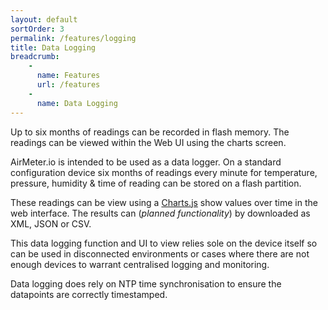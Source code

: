 ```yaml
---
layout: default
sortOrder: 3
permalink: /features/logging
title: Data Logging
breadcrumb:
    - 
      name: Features
      url: /features
    - 
      name: Data Logging
---
```

Up to six months of readings can be recorded in flash memory. The readings can be viewed within the Web UI using the charts screen. 

AirMeter.io is intended to be used as a data logger. On a standard configuration device six months of readings every minute for temperature, pressure, humidity & time of reading can be stored on a flash partition.

These readings can be view using a [Charts.js](https://www.chartjs.org/) show values over time in the web interface. The results can (*planned functionality*) by downloaded as XML, JSON or CSV.

This data logging function and UI to view relies sole on the device itself so can be used in disconnected environments or cases where there are not enough devices to warrant centralised logging and monitoring.

Data logging does rely on NTP time synchronisation to ensure the datapoints are correctly timestamped.